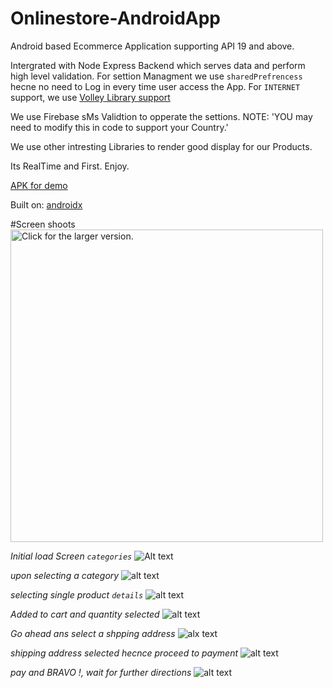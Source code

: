 # Onlinestore-AndroidApp

Android based Ecommerce Application supporting API 19 and above.


Intergrated with Node Express Backend which serves data and perform high level validation.
For settion Managment we use `sharedPrefrencess` hecne no need to Log in every time user access the App.
For `INTERNET` support, we use [Volley Library support](https://developer.android.com/training/volley/)

We use Firebase sMs Validtion to opperate the settions. NOTE: 'YOU may need to modify this in code to support your Country.'

We use other intresting Libraries to render good display for our Products.

Its RealTime and First. Enjoy.
 
 [APK for demo](https://drive.google.com/file/d/19spg-c2ZtDBq2IGA8Byeq67DJg4-H1Ry/view?usp=sharing)
 
 
 Built on: 
 [androidx](https://developer.android.com/jetpack/androidx/)
 
 
   
#Screen shoots
 <a href="https://drive.google.com/file/d/1SbBOquAtJYKuH_FeQS4vDhEr7nK8bWsR/view?usp=sharing"><img src="https://drive.google.com/file/d/1SbBOquAtJYKuH_FeQS4vDhEr7nK8bWsR/view?usp=sharing" style="width: 500px; max-width: 100%; height: auto" title="Click for the larger version." /></a>

  *Initial load Screen `categories`*
![Alt text](https://drive.google.com/file/d/1SbBOquAtJYKuH_FeQS4vDhEr7nK8bWsR/view?usp=sharing)

*upon selecting a category*
![alt text](https://drive.google.com/file/d/1YezxsGnSNwbFnC7nYpKFakJo7yS--xl2/view?usp=sharing)

*selecting single product `details`*
![alt text](https://drive.google.com/file/d/1emLsqtH198sf9ozUglLgZNxcDKH89P1e/view?usp=sharing)

*Added to cart and quantity selected*
![alt text](https://drive.google.com/file/d/1UqNzBb83eBIVsa2X_1L6KR2E8faA31ao/view?usp=sharing)


*Go ahead ans select a shpping address*
![alx text](https://drive.google.com/file/d/1uB_gFE5wGowbHXzjN9gNGEUB3f4oeeTS/view?usp=sharing)

*shipping address selected hecnce proceed to payment*
![alt text](https://drive.google.com/file/d/1PUrjGXQvzq_m_iFrbQrGiJucoH1icyM0/view?usp=sharing)

*pay and BRAVO !, wait for further directions*
![alt text](https://drive.google.com/file/d/1w1nJpkdCYgrhBk1rW1PTL7qQv3-idmap/view?usp=sharing)

